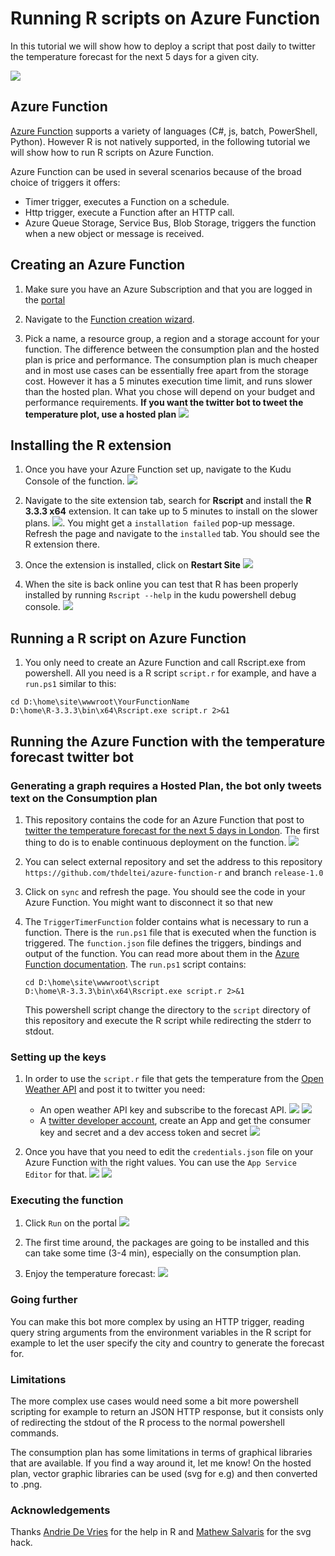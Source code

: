# Running R scripts on Azure Function

In this tutorial we will show how to deploy a script that post daily to twitter the temperature forecast for the next 5 days for a given city.

![](./media/00_tweet.PNG)

## Azure Function

[Azure Function](https://azure.microsoft.com/en-us/services/functions/) supports a variety of languages (C#, js, batch, PowerShell, Python). However R is not natively supported, in the following tutorial we will show how to run R scripts on Azure Function.

Azure Function can be used in several scenarios because of the broad choice of triggers it offers:
- Timer trigger, executes a Function on a schedule.
- Http trigger, execute a Function after an HTTP call.
- Azure Queue Storage, Service Bus, Blob Storage, triggers the function when a new object or message is received.

## Creating an Azure Function

1. Make sure you have an Azure Subscription and that you are logged in the [portal](!https://ms.portal.azure.com)

2. Navigate to the [Function creation wizard](https://ms.portal.azure.com/#create/Microsoft.FunctionApp).

3. Pick a name, a resource group, a region and a storage account for your function. The difference between the consumption plan and the hosted plan is price and performance. The consumption plan is much cheaper and in most use cases can be essentially free apart from the storage cost. However it has a 5 minutes execution time limit, and runs slower than the hosted plan. What you chose will depend on your budget and performance requirements. **If you want the twitter bot to tweet the temperature plot, use a hosted plan** ![](./media/0_function_creation.PNG)

## Installing the R extension

1. Once you have your Azure Function set up, navigate to the Kudu Console of the function. ![](./media/1_kudu_console.PNG)

2. Navigate to the site extension tab, search for **Rscript** and install the **R 3.3.3 x64** extension. It can take up to 5 minutes to install on the slower plans. ![](./media/2_install_extension.PNG). You might get a `installation failed` pop-up message. Refresh the page and navigate to the `installed` tab. You should see the R extension there.

3. Once the extension is installed, click on **Restart Site** ![](./media/3_restart.PNG)

4. When the site is back online you can test that R has been properly installed by running `Rscript --help` in the kudu powershell debug console.
![](./media/5_successful_deployment.PNG)

## Running a R script on Azure Function

1. You only need to create an Azure Function and call Rscript.exe from powershell. All you need is a R script `script.r` for example, and have a `run.ps1` similar to this:

```
cd D:\home\site\wwwroot\YourFunctionName
D:\home\R-3.3.3\bin\x64\Rscript.exe script.r 2>&1
```

## Running the Azure Function with the temperature forecast twitter bot

### Generating a graph requires a **Hosted Plan**, the bot only tweets text on the **Consumption plan**

1. This repository contains the code for an Azure Function that post to [twitter the temperature forecast for the next 5 days in London](https://twitter.com/thdelteil). The first thing to do is to enable continuous deployment on the function. ![](./media/4_deployment.PNG)

2. You can select external repository and set the address to this repository `https://github.com/thdeltei/azure-function-r` and branch `release-1.0`

3. Click on `sync` and refresh the page. You should see the code in your Azure Function. You might want to disconnect it so that new 

4. The `TriggerTimerFunction` folder contains what is necessary to run a function. There is the `run.ps1` file that is executed when the function is triggered. The `function.json` file defines the triggers, bindings and output of the function. You can read more about them in the [Azure Function documentation](https://docs.microsoft.com/en-us/azure/azure-functions/). The `run.ps1` script contains:
    ```
    cd D:\home\site\wwwroot\script
    D:\home\R-3.3.3\bin\x64\Rscript.exe script.r 2>&1
    ```
    This powershell script change the directory to the `script` directory of this repository and execute the R script while redirecting the stderr to stdout.

### Setting up the keys

1. In order to use the `script.r` file that gets the temperature from the [Open Weather API](https://openweathermap.org/api) and post it to twitter you need:
    - An open weather API key and subscribe to the forecast API. ![](./media/6_weather_api.PNG)
    ![](./media/61_weather_key.PNG)
    - A [twitter developer account](https://dev.twitter.com/), create an App and get the consumer key and secret and a dev access token and secret 
    ![](./media/7_twitter_keys.PNG)

2. Once you have that you need to edit the `credentials.json` file on your Azure Function with the right values. You can use the `App Service Editor` for that. ![](./media/8_app_service_editor.PNG)
![](./media/81_app_service_editor_json.PNG)

### Executing the function

1. Click `Run` on the portal ![](./media/9_run_the_function.PNG)

2. The first time around, the packages are going to be installed and this can take some time (3-4 min), especially on the consumption plan.

3. Enjoy the temperature forecast: ![](./media/00_tweet.PNG)


### Going further

You can make this bot more complex by using an HTTP trigger, reading query string arguments from the environment variables in the R script for example to let the user specify the city and country to generate the forecast for.

### Limitations

The more complex use cases would need some a bit more powershell scripting for example to return an JSON HTTP response, but it consists only of redirecting the stdout of the R process to the normal powershell commands.

The consumption plan has some limitations in terms of graphical libraries that are available. If you find a way around it, let me know! On the hosted plan, vector graphic libraries can be used (svg for e.g) and then converted to .png.

### Acknowledgements

Thanks [Andrie De Vries](https://github.com/andrie) for the help in R and [Mathew Salvaris](https://github.com/msalvaris) for the svg hack.
